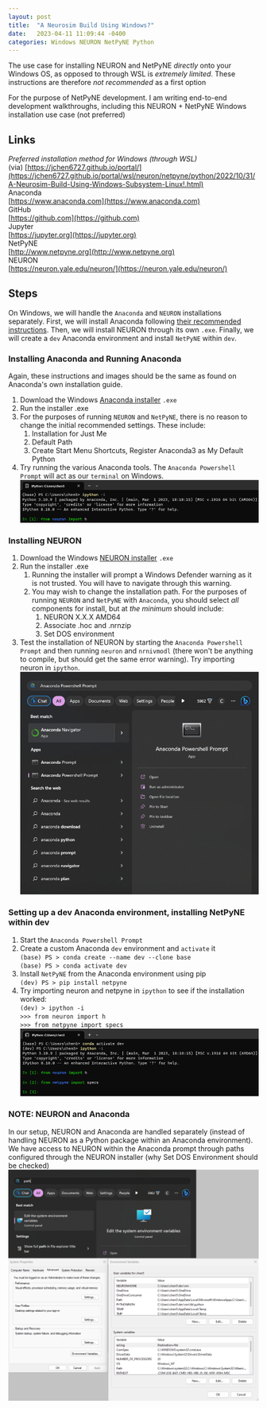 ```yaml
---
layout: post
title:  "A Neurosim Build Using Windows?"
date:   2023-04-11 11:09:44 -0400
categories: Windows NEURON NetPyNE Python
---
```


The use case for installing NEURON and NetPyNE *directly* onto your Windows OS, as opposed to through WSL is *extremely limited*. These instructions are therefore *not recommended* as a first option

For the purpose of NetPyNE development. I am writing end-to-end development walkthroughs, including this NEURON + NetPyNE Windows installation use case (not preferred)

## Links
*Preferred installation method for Windows (through WSL)*<br>
(via) [https://jchen6727.github.io/portal/](https://jchen6727.github.io/portal/wsl/neuron/netpyne/python/2022/10/31/A-Neurosim-Build-Using-Windows-Subsystem-Linux!.html)<br>
Anaconda<br>
[https://www.anaconda.com](https://www.anaconda.com)<br>
GitHub<br>
[https://github.com](https://github.com)<br>
Jupyter<br>
[https://jupyter.org](https://jupyter.org)<br>
NetPyNE<br>
[http://www.netpyne.org](http://www.netpyne.org)<br>
NEURON<br>
[https://neuron.yale.edu/neuron/](https://neuron.yale.edu/neuron/)<br>

## Steps
On Windows, we will handle the `Anaconda` and `NEURON` installations separately. First, we will install Anaconda following [their recommended instructions](https://docs.anaconda.com/anaconda/install/windows/). Then, we will install NEURON through its own `.exe`. Finally, we will create a `dev` Anaconda environment and install `NetPyNE` within `dev`.

### Installing Anaconda and Running Anaconda
Again, these instructions and images should be the same as found on Anaconda's own installation guide. <br>
1. Download the Windows [Anaconda installer](https://www.anaconda.com) `.exe`<br>
2. Run the installer .exe<br>
3. For the purposes of running `NEURON` and `NetPyNE`, there is no reason to change the initial recommended settings. These include:<br>
    1. Installation for Just Me<br>
    2. Default Path<br>
    3. Create Start Menu Shortcuts, Register Anaconda3 as My Default Python<br>
4. Try running the various Anaconda tools. The `Anaconda Powershell Prompt` will act as our `terminal` on Windows.<br>
![](https://raw.githubusercontent.com/jchen6727/portal/main/images/conda_n.png)

### Installing NEURON
1. Download the Windows [NEURON installer](https://neuron.yale.edu/neuron/download) `.exe`<br>
2. Run the installer .exe<br>
    1. Running the installer will prompt a Windows Defender warning as it is not trusted. You will have to navigate through this warning.<br>
    2. You may wish to change the installation path. For the purposes of running `NEURON` and `NetPyNE` with `Anaconda`, you should select *all* components for install, but at *the minimum* should include:<br>
        1. NEURON X.X.X AMD64<br>
        2. Associate .hoc and .nrnzip<br>
        3. Set DOS environment<br>
3. Test the installation of NEURON by starting the `Anaconda Powershell Prompt` and then running `neuron` and `nrnivmodl` (there won't be anything to compile, but should get the same error warning). Try importing neuron in `ipython`.<br>
![](https://raw.githubusercontent.com/jchen6727/portal/main/images/anaconda_windows.png)

### Setting up a dev Anaconda environment, installing NetPyNE within dev
1. Start the `Anaconda Powershell Prompt`
2. Create a custom Anaconda `dev` environment and `activate` it<br>
    `(base) PS > conda create --name dev --clone base`<br>
    `(base) PS > conda activate dev`<br>
3. Install `NetPyNE` from the Anaconda environment using pip<br>
    `(dev) PS > pip install netpyne`<br>
4. Try importing neuron and netpyne in `ipython` to see if the installation worked:<br>
    `(dev) > ipython -i`<br>
    `>>> from neuron import h`<br>
    `>>> from netpyne import specs`<br>
![](https://raw.githubusercontent.com/jchen6727/portal/main/images/conda_nn.png)

### NOTE: NEURON and Anaconda
In our setup, NEURON and Anaconda are handled separately (instead of handling NEURON as a Python package within an Anaconda environment). We have access to NEURON within the Anaconda prompt through paths configured through the NEURON installer (why Set DOS Environment should be checked)
![](https://raw.githubusercontent.com/jchen6727/portal/main/images/windows_path.png)
